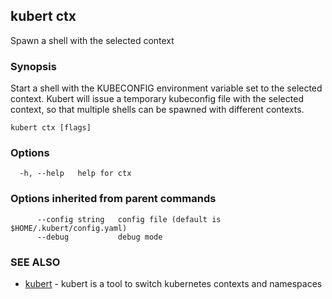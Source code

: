 ## kubert ctx

Spawn a shell with the selected context

### Synopsis

Start a shell with the KUBECONFIG environment variable set to the selected context.
Kubert will issue a temporary kubeconfig file with the selected context, so that multiple shells can be spawned with different contexts.

```
kubert ctx [flags]
```

### Options

```
  -h, --help   help for ctx
```

### Options inherited from parent commands

```
      --config string   config file (default is $HOME/.kubert/config.yaml)
      --debug           debug mode
```

### SEE ALSO

* [kubert](kubert.md)	 - kubert is a tool to switch kubernetes contexts and namespaces

